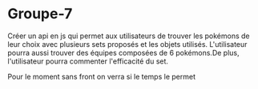 # Groupe-7

Créer un api en js qui permet aux utilisateurs de trouver les pokémons de leur choix avec plusieurs sets proposés et les objets utilisés. L'utilisateur pourra aussi trouver des équipes composées de 6 pokémons.De plus, l'utilisateur pourra commenter l'efficacité du set.

Pour le moment sans front on verra si le temps le permet
